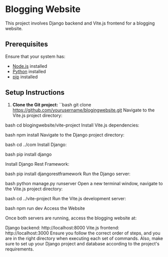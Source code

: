 # Blogging Website

This project involves Django backend and Vite.js frontend for a blogging website.

## Prerequisites

Ensure that your system has:

- [Node.js](https://nodejs.org/) installed
- [Python](https://www.python.org/) installed
- [pip](https://pip.pypa.io/) installed

## Setup Instructions

1. **Clone the Git project:**
   ``bash
   git clone https://github.com/yourusername/blogingwebsite.git
Navigate to the Vite.js project directory:

bash
cd blogingwebsite/vite-project
Install Vite.js dependencies:

bash
npm install
Navigate to the Django project directory:

bash
cd ../com
Install Django:

bash
pip install django

Install Django Rest Framework:

bash
pip install djangorestframework
Run the Django server:

bash
python manage.py runserver
Open a new terminal window, navigate to the Vite.js project directory:

bash
cd ../vite-project
Run the Vite.js development server:

bash
npm run dev
Access the Website


Once both servers are running, access the blogging website at:

Django backend: http://localhost:8000
Vite.js frontend: http://localhost:3000
Ensure you follow the correct order of steps, and you are in the right directory when executing each set of commands. Also, make sure to set up your Django project and database according to the project's requirements.
